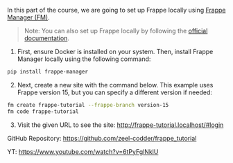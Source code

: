 In this part of the course, we are going to set up Frappe locally using [Frappe Manager (FM)](https://github.com/rtCamp/Frappe-Manager/).

> Note: You can also set up Frappe locally by following the [official documentation](https://frappeframework.com/docs/user/en/installation).

1. First, ensure Docker is installed on your system. Then, install Frappe Manager locally using the following command:

```bash
pip install frappe-manager
```

2. Next, create a new site with the command below. This example uses Frappe version 15, but you can specify a different version if needed:

```bash
fm create frappe-tutorial --frappe-branch version-15
fm code frappe-tutorial
```

3. Visit the given URL to see the site: http://frappe-tutorial.localhost/#login

GitHub Repository: https://github.com/zeel-codder/frappe_tutorial

YT: https://www.youtube.com/watch?v=6tPyFglNklU
